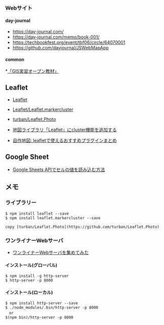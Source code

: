 ### Webサイト

#### day-journal
* <https://day-journal.com/>
* <https://day-journal.com/memo/book-001/>
* <https://techbookfest.org/event/tbf06/circle/64070001>
* <https://github.com/dayjournal/JSWebMapApp>

#### common

*[「GIS実習オープン教材」](https://gis-oer.github.io/gitbook/book/)



Leaflet
----
* [Leaflet](https://leafletjs.com/)

* [Leaflet/Leaflet.markercluster](https://github.com/Leaflet/Leaflet.markercluster)
* [turban/Leaflet.Photo](https://github.com/turban/Leaflet.Photo)

* [地図ライブラリ「Leaflet」にcluster機能を追加する](https://qiita.com/mitch0807/items/52698a561d4255578657)
* [自作地図: leafletで使えるおすすめプラグインまとめ](https://qiita.com/pokohide/items/6329f1f92253ced23599)

Google Sheet
----
* [Google Sheets APIでセルの値を読み込む方法](https://qiita.com/howdy39/items/5473160c93030c386c2d)

メモ
-----

### ライブラリー

    $ npm install leaflet --save
    $ npm install leaflet.markercluster --save

    copy [turban/Leaflet.Photo](https://github.com/turban/Leaflet.Photo)

### ワンライナーWebサーバ

* [ワンライナーWebサーバを集めてみた](https://qiita.com/sudahiroshi/items/e74d61d939f18779970d)

#### インストール(グローバル)
    
    $ npm install -g http-server
    $ http-server -p 8000

#### インストール(ローカル)

    $ npm install http-server --save
    $ ./node_modules/.bin/http-server -p 8000
    　or
    $(npm bin)/http-server -p 8000

